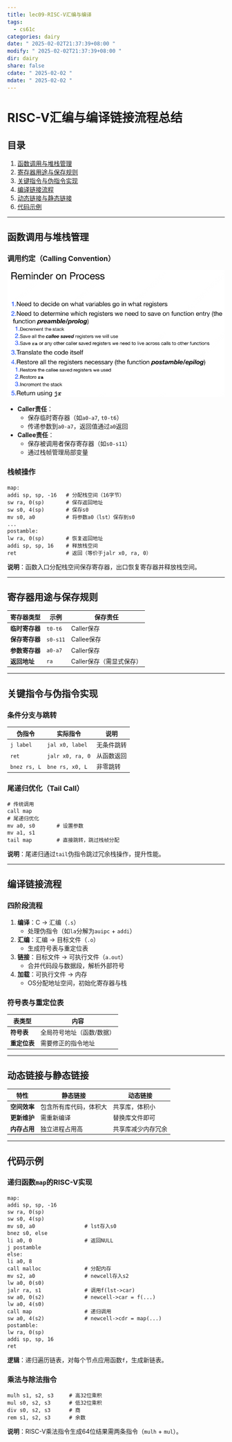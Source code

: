 ```yaml
---
title: lec09-RISC-V汇编与编译
tags:
  - cs61c
categories: dairy
date: " 2025-02-02T21:37:39+08:00 "
modify: " 2025-02-02T21:37:39+08:00 "
dir: dairy
share: false
cdate: " 2025-02-02 "
mdate: " 2025-02-02 "
---
```


# RISC-V汇编与编译链接流程总结

## 目录

1. [函数调用与堆栈管理](#函数调用与堆栈管理)
2. [寄存器用途与保存规则](#寄存器用途与保存规则)
3. [关键指令与伪指令实现](#关键指令与伪指令实现)
4. [编译链接流程](#编译链接流程)
5. [动态链接与静态链接](#动态链接与静态链接)
6. [代码示例](#代码示例)

---

## 函数调用与堆栈管理

### 调用约定（Calling Convention）

![image.png](https://raw.githubusercontent.com/Tendourisu/images/master/202502022150230.png)

- **Caller责任**：
  - 保存临时寄存器（如`a0-a7`, `t0-t6`）
  - 传递参数到`a0-a7`，返回值通过`a0`返回
- **Callee责任**：
  - 保存被调用者保存寄存器（如`s0-s11`）
  - 通过栈帧管理局部变量

### 栈帧操作

```riscv
map:
addi sp, sp, -16   # 分配栈空间（16字节）
sw ra, 0(sp)       # 保存返回地址
sw s0, 4(sp)       # 保存s0
mv s0, a0          # 将参数a0（lst）保存到s0
...
postamble:
lw ra, 0(sp)       # 恢复返回地址
addi sp, sp, 16    # 释放栈空间
ret                # 返回（等价于jalr x0, ra, 0）
```

**说明**：函数入口分配栈空间保存寄存器，出口恢复寄存器并释放栈空间。

---

## 寄存器用途与保存规则

| 寄存器类型 | 示例       | 保存责任      |
|------------|------------|---------------|
| **临时寄存器** | `t0-t6`   | Caller保存     |
| **保存寄存器** | `s0-s11`  | Callee保存     |
| **参数寄存器** | `a0-a7`   | Caller保存     |
| **返回地址**  | `ra`       | Caller保存（需显式保存）|

---

## 关键指令与伪指令实现

### 条件分支与跳转

| 伪指令       | 实际指令           | 说明                     |
|--------------|--------------------|--------------------------|
| `j label`    | `jal x0, label`    | 无条件跳转               |
| `ret`        | `jalr x0, ra, 0`   | 从函数返回               |
| `bnez rs, L` | `bne rs, x0, L`    | 非零跳转                 |

### 尾递归优化（Tail Call）

```riscv
# 传统调用
call map
# 尾递归优化
mv a0, s0       # 设置参数
mv a1, s1
tail map        # 直接跳转，跳过栈帧分配
```

**说明**：尾递归通过`tail`伪指令跳过冗余栈操作，提升性能。

---

## 编译链接流程

### 四阶段流程

1. **编译**：C → 汇编（`.s`）
   - 处理伪指令（如`la`分解为`auipc` + `addi`）
2. **汇编**：汇编 → 目标文件（`.o`）
   - 生成符号表与重定位表
3. **链接**：目标文件 → 可执行文件（`a.out`）
   - 合并代码段与数据段，解析外部符号
4. **加载**：可执行文件 → 内存
   - OS分配地址空间，初始化寄存器与栈

### 符号表与重定位表

| 表类型       | 内容                   |
|--------------|------------------------|
| **符号表**   | 全局符号地址（函数/数据）|
| **重定位表** | 需要修正的指令地址      |

---

## 动态链接与静态链接

| 特性         | 静态链接                  | 动态链接                  |
|--------------|---------------------------|---------------------------|
| **空间效率** | 包含所有库代码，体积大    | 共享库，体积小            |
| **更新维护** | 需重新编译                | 替换库文件即可            |
| **内存占用** | 独立进程占用高            | 共享库减少内存冗余        |

---

## 代码示例

### 递归函数`map`的RISC-V实现

```riscv
map:
addi sp, sp, -16
sw ra, 0(sp)
sw s0, 4(sp)
mv s0, a0                # lst存入s0
bnez s0, else
li a0, 0                 # 返回NULL
j postamble
else:
li a0, 8
call malloc              # 分配内存
mv s2, a0                # newcell存入s2
lw a0, 0(s0)
jalr ra, s1              # 调用f(lst->car)
sw a0, 0(s2)             # newcell->car = f(...)
lw a0, 4(s0)
call map                 # 递归调用
sw a0, 4(s2)             # newcell->cdr = map(...)
postamble:
lw ra, 0(sp)
addi sp, sp, 16
ret
```

**逻辑**：递归遍历链表，对每个节点应用函数`f`，生成新链表。

### 乘法与除法指令

```riscv
mulh s1, s2, s3     # 高32位乘积
mul s0, s2, s3      # 低32位乘积
div s0, s2, s3      # 商
rem s1, s2, s3      # 余数
```

**说明**：RISC-V乘法指令生成64位结果需两条指令（`mulh` + `mul`）。
